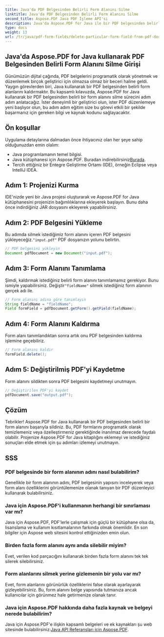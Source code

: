 ```yaml
---
title: Java'da PDF Belgesinden Belirli Form Alanını Silme
linktitle: Java'da PDF Belgesinden Belirli Form Alanını Silme
second_title: Aspose.PDF Java PDF İşleme API'si
description: Java'da Aspose.PDF for Java ile bir PDF belgesinden belirli bir form alanını zahmetsizce nasıl sileceğinizi öğrenin. Adım adım kılavuz ve kaynak kodu sağlanmıştır.
type: docs
weight: 13
url: /tr/java/pdf-form-fields/delete-particular-form-field-from-pdf-document-in-java/
---
```


## Java'da Aspose.PDF for Java kullanarak PDF Belgesinden Belirli Form Alanını Silme Girişi

Günümüzün dijital çağında, PDF belgelerini programatik olarak yönetmek ve düzenlemek birçok geliştirici için olmazsa olmaz bir beceri haline geldi. Yaygın görevlerden biri, Java kullanarak bir PDF belgesinden belirli form alanlarını kaldırmaktır. Bu kapsamlı kılavuzda, Aspose.PDF for Java kullanarak bir PDF belgesinden belirli bir form alanını silme sürecini adım adım anlatacağız. İster deneyimli bir geliştirici olun, ister PDF düzenlemeye yeni başlıyor olun, bu adım adım eğitim size bu görevi etkili bir şekilde başarmanız için gereken bilgi ve kaynak kodunu sağlayacaktır.

## Ön koşullar

Uygulama detaylarına dalmadan önce ihtiyacınız olan her şeye sahip olduğunuzdan emin olalım:

- Java programlamanın temel bilgisi.
-  Java kütüphanesi için Aspose.PDF. Buradan indirebilirsiniz[Burada](https://releases.aspose.com/pdf/java/).
- Tercih ettiğiniz bir Entegre Geliştirme Ortamı (IDE), örneğin Eclipse veya IntelliJ IDEA.

## Adım 1: Projenizi Kurma

IDE'nizde yeni bir Java projesi oluşturarak ve Aspose.PDF for Java kütüphanesini projenizin bağımlılıklarına ekleyerek başlayın. Bunu daha önce indirdiğiniz JAR dosyasını ekleyerek yapabilirsiniz.

## Adım 2: PDF Belgesini Yükleme

 Bu adımda silmek istediğimiz form alanını içeren PDF belgesini yükleyeceğiz.`"input.pdf"` PDF dosyanızın yolunu belirtin.

```java
// PDF belgesini yükleyin
Document pdfDocument = new Document("input.pdf");
```

## Adım 3: Form Alanını Tanımlama

 Şimdi, kaldırmak istediğiniz belirli form alanını tanımlamamız gerekiyor. Bunu ismiyle yapabilirsiniz. Değiştir`"fieldName"` silmek istediğiniz form alanının gerçek adı ile.

```java
// Form alanını adına göre tanımlayın
String fieldName = "fieldName";
Field formField = pdfDocument.getForm().getField(fieldName);
```

## Adım 4: Form Alanını Kaldırma

Form alanı tanımlandıktan sonra artık onu PDF belgesinden kaldırma işlemine geçebiliriz.

```java
// Form alanını kaldır
formField.delete();
```

## Adım 5: Değiştirilmiş PDF'yi Kaydetme

Form alanını sildikten sonra PDF belgesini kaydetmeyi unutmayın.

```java
// Değiştirilen PDF'yi kaydet
pdfDocument.save("output.pdf");
```

## Çözüm

Tebrikler! Aspose.PDF for Java kullanarak bir PDF belgesinden belirli bir form alanını başarıyla sildiniz. Bu, PDF formlarını programatik olarak temizlemeniz veya özelleştirmeniz gerektiğinde inanılmaz derecede faydalı olabilir. Projenize Aspose.PDF for Java kitaplığını eklemeyi ve istediğiniz sonuçları elde etmek için şu adımları izlemeyi unutmayın.

## SSS

### PDF belgesinde bir form alanının adını nasıl bulabilirim?

Genellikle bir form alanının adını, PDF belgesinin yapısını inceleyerek veya form alanı özelliklerini görüntülemenize olanak tanıyan bir PDF düzenleyici kullanarak bulabilirsiniz.

### Java için Aspose.PDF'i kullanmanın herhangi bir sınırlaması var mı?

Java için Aspose.PDF, PDF'lerle çalışmak için güçlü bir kütüphane olsa da, lisanslama ve kullanım kısıtlamalarının farkında olmak önemlidir. En son bilgiler için Aspose web sitesini kontrol ettiğinizden emin olun.

### Birden fazla form alanını aynı anda silebilir miyim?

Evet, verilen kod parçacığını kullanarak birden fazla form alanını tek tek silerek silebilirsiniz.

### Form alanlarını silmek yerine gizlemenin bir yolu var mı?

Evet, form alanlarını görünürlük özelliklerini false olarak ayarlayarak gizleyebilirsiniz. Bu, form alanını belge yapısında tutmanıza ancak kullanıcılar için görünmez hale getirmenize olanak tanır.

### Java için Aspose.PDF hakkında daha fazla kaynak ve belgeyi nerede bulabilirim?

 Java için Aspose.PDF'e ilişkin kapsamlı belgeleri ve ek kaynakları şu web sitesinde bulabilirsiniz:[Java API Referansları için Aspose.PDF](https://reference.aspose.com/pdf/java/).